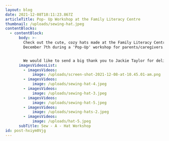 ```yaml
---
layout: blog
date: 2021-12-08T18:11:23.867Z
articleTitle: Pop- Up Workshop at the Family Literacy Centre
thumbnail: /uploads/sewing-hat.jpeg
contentBlocks:
  - contentBlock:
      body: >-
        Check out the cute, cozy hats made at the Family Literacy Centre on
        December 7th during a 'Pop-Up' workshop for parents/caregivers. 


        We would like to send a big thank you to Jackie Taylor for delivering such a great workshop!
      imagesVideosList:
        - imagesVideos:
            image: /uploads/screen-shot-2021-12-08-at-10.45.01-am.png
        - imagesVideos:
            image: /uploads/sewing-hat-4.jpeg
        - imagesVideos:
            image: /uploads/sewing-hat-3.jpeg
        - imagesVideos:
            image: /uploads/sewing-hat-5.jpeg
        - imagesVideos:
            image: /uploads/sewing-hats-2.jpeg
        - imagesVideos:
            image: /uploads/hat-5.jpeg
      subTitle: Sew - A - Hat Workshop
id: post-hxiym0Vjg
---
```

